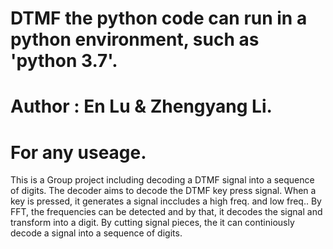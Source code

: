 # DTMF the python code can run in a python environment, such as 'python 3.7'.
# Author : En Lu & Zhengyang Li.
# For any useage.
This is a Group project including decoding a DTMF signal into a sequence of digits.
The decoder aims to decode the DTMF key press signal. When a key is pressed, it generates a signal inccludes a high freq. and low freq.. By FFT, the frequencies can be detected and by that, it decodes the signal and transform into a digit. By cutting signal pieces, the it can continiously decode a signal into a sequence of digits.
